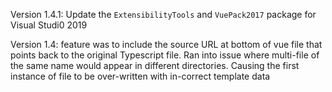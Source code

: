 Version 1.4.1: Update the `ExtensibilityTools` and `VuePack2017` package for Visual Studi0 2019

Version 1.4: feature was to include the source URL at bottom of vue file that points back to the original Typescript file. 
Ran into issue where multi-file of the same name would appear in different directories. 
Causing the first instance of file to be over-written with in-correct template data
